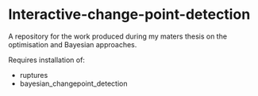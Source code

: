 # Interactive-change-point-detection
A repository for the work produced during my maters thesis on the optimisation and Bayesian approaches. 

Requires installation of:
- ruptures
- bayesian_changepoint_detection
